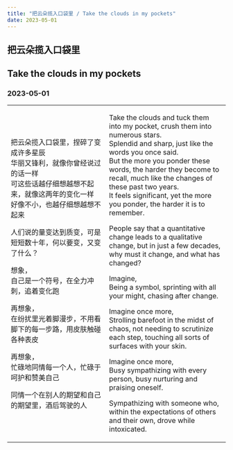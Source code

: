 ```yaml
---
title: "把云朵揽入口袋里 / Take the clouds in my pockets"
date: 2023-05-01
---
```

## 把云朵揽入口袋里
## Take the clouds in my pockets
### 2023-05-01

<p>
<table >
    <tr>
        <td  style="width:45%">

把云朵揽入口袋里，捏碎了变成许多星辰<br />
华丽又锋利，就像你曾经说过的话一样<br />
可这些话越仔细想越想不起来，就像这两年的变化一样<br />
好像不小，也越仔细想越想不起来

人们说的量变达到质变，可是短短数十年，何以要变，又变了什么？

想象，<br />
自己是一个符号，在全力冲刺，追着变化跑

再想象，<br />
在纷扰里光着脚漫步，不用看脚下的每一步路，用皮肤触碰各种表皮

再想象，<br />
忙碌地同情每一个人，忙碌于呵护和赞美自己

同情一个在别人的期望和自己的期望里，酒后驾驶的人
</td>
<td>

Take the clouds and tuck them into my pocket, crush them into numerous stars.<br />
Splendid and sharp, just like the words you once said.<br />
But the more you ponder these words, the harder they become to recall, much like the changes of these past two years.<br />
It feels significant, yet the more you ponder, the harder it is to remember.

People say that a quantitative change leads to a qualitative change, but in just a few decades, why must it change, and what has changed?

Imagine,<br />
Being a symbol, sprinting with all your might, chasing after change.

Imagine once more,<br />
Strolling barefoot in the midst of chaos, not needing to scrutinize each step, touching all sorts of surfaces with your skin.

Imagine once more,<br />
Busy sympathizing with every person, busy nurturing and praising oneself.

Sympathizing with someone who, within the expectations of others and their own, drove while intoxicated.
  
</td>
</tr>
</table>
</p>